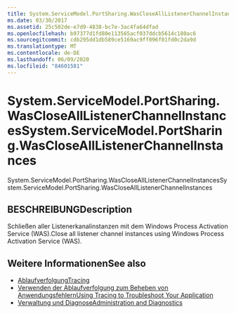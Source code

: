 ```yaml
---
title: System.ServiceModel.PortSharing.WasCloseAllListenerChannelInstances
ms.date: 03/30/2017
ms.assetid: 25c502de-e7d9-4838-bc7e-3ac4fa64dfad
ms.openlocfilehash: b97377d1fd80e113565acf037ddcb5614c180ac6
ms.sourcegitcommit: cdb295dd1db589ce5169ac9ff096f01fd0c2da9d
ms.translationtype: MT
ms.contentlocale: de-DE
ms.lasthandoff: 06/09/2020
ms.locfileid: "84601581"
---
```

# <a name="systemservicemodelportsharingwasclosealllistenerchannelinstances"></a><span data-ttu-id="290da-102">System.ServiceModel.PortSharing.WasCloseAllListenerChannelInstances</span><span class="sxs-lookup"><span data-stu-id="290da-102">System.ServiceModel.PortSharing.WasCloseAllListenerChannelInstances</span></span>
<span data-ttu-id="290da-103">System.ServiceModel.PortSharing.WasCloseAllListenerChannelInstances</span><span class="sxs-lookup"><span data-stu-id="290da-103">System.ServiceModel.PortSharing.WasCloseAllListenerChannelInstances</span></span>  
  
## <a name="description"></a><span data-ttu-id="290da-104">BESCHREIBUNG</span><span class="sxs-lookup"><span data-stu-id="290da-104">Description</span></span>  
 <span data-ttu-id="290da-105">Schließen aller Listenerkanalinstanzen mit dem Windows Process Activation Service (WAS).</span><span class="sxs-lookup"><span data-stu-id="290da-105">Close all listener channel instances using Windows Process Activation Service (WAS).</span></span>  
  
## <a name="see-also"></a><span data-ttu-id="290da-106">Weitere Informationen</span><span class="sxs-lookup"><span data-stu-id="290da-106">See also</span></span>

- [<span data-ttu-id="290da-107">Ablaufverfolgung</span><span class="sxs-lookup"><span data-stu-id="290da-107">Tracing</span></span>](index.md)
- [<span data-ttu-id="290da-108">Verwenden der Ablaufverfolgung zum Beheben von Anwendungsfehlern</span><span class="sxs-lookup"><span data-stu-id="290da-108">Using Tracing to Troubleshoot Your Application</span></span>](using-tracing-to-troubleshoot-your-application.md)
- [<span data-ttu-id="290da-109">Verwaltung und Diagnose</span><span class="sxs-lookup"><span data-stu-id="290da-109">Administration and Diagnostics</span></span>](../index.md)
